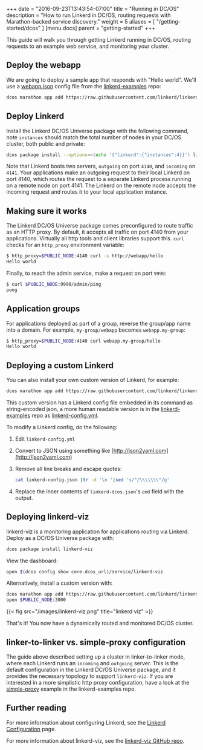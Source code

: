 +++
date = "2016-09-23T13:43:54-07:00"
title = "Running in DC/OS"
description = "How to run Linkerd in DC/OS, routing requests with Marathon-backed service discovery."
weight = 5
aliases = [
  "/getting-started/dcos"
]
[menu.docs]
  parent = "getting-started"
+++

This guide will walk you through getting Linkerd running in DC/OS, routing
requests to an example web service, and monitoring your cluster.

## Deploy the webapp

We are going to deploy a sample app that responds with "Hello world". We'll use
a
[webapp.json](https://raw.githubusercontent.com/linkerd/linkerd-examples/master/dcos/webapp.json)
config file from the [linkerd-examples](https://github.com/linkerd/linkerd-examples)
repo:

```bash
dcos marathon app add https://raw.githubusercontent.com/linkerd/linkerd-examples/master/dcos/webapp.json
```

## Deploy Linkerd

Install the Linkerd DC/OS Universe package with the following command, note
`instances` should match the total number of nodes in your DC/OS cluster, both
public and private:

```bash
dcos package install --options=<(echo '{"linkerd":{"instances":4}}') linkerd
```

Note that Linkerd boots two servers, `outgoing` on port `4140`, and `incoming`
on `4141`. Your applications make an outgoing request to their local Linkerd on
port 4140, which routes the request to a separate Linkerd process running on a
remote node on port 4141. The Linkerd on the remote node accepts the incoming
request and routes it to your local application instance.

## Making sure it works

The Linkerd DC/OS Universe package comes preconfigured to route traffic as an
HTTP proxy. By default, it accepts all traffic on port 4140 from your
applications. Virtually all http tools and client libraries support this. `curl`
checks for an `http_proxy` environment variable:

```bash
$ http_proxy=$PUBLIC_NODE:4140 curl -s http://webapp/hello
Hello world
```

Finally, to reach the admin service, make a request on port `9990`:

```bash
$ curl $PUBLIC_NODE:9990/admin/ping
pong
```

## Application groups

For applications deployed as part of a group, reverse the group/app name into a
domain. For example, `my-group/webapp` becomes `webapp.my-group`:

```bash
$ http_proxy=$PUBLIC_NODE:4140 curl webapp.my-group/hello
Hello world
```

## Deploying a custom Linkerd

You can also install your own custom version of Linkerd, for example:

```bash
dcos marathon app add https://raw.githubusercontent.com/linkerd/linkerd-examples/master/dcos/linker-to-linker/linkerd-dcos.json
```

This custom version has a Linkerd config file embedded in its command as
string-encoded json, a more human readable version is in the
[linkerd-examples](https://github.com/linkerd/linkerd-examples)
repo as
[linkerd-config.yml](https://raw.githubusercontent.com/linkerd/linkerd-examples/master/dcos/linker-to-linker/linkerd-config.yml).

To modify a Linkerd config, do the following:

1. Edit `linkerd-config.yml`
1. Convert to JSON using something like [http://json2yaml.com](http://json2yaml.com)
1. Remove all line breaks and escape quotes:

    ```bash
    cat linkerd-config.json |tr -d '\n '|sed 's/"/\\\\\\\"/g'
    ```

1. Replace the inner contents of `linkerd-dcos.json`'s `cmd` field with the
output.

## Deploying linkerd-viz

linkerd-viz is a monitoring application for applications routing via Linkerd.
Deploy as a DC/OS Universe package with:

```bash
dcos package install linkerd-viz
```

View the dashboard:

```bash
open $(dcos config show core.dcos_url)/service/linkerd-viz
```

Alternatively, install a custom version with:

```bash
dcos marathon app add https://raw.githubusercontent.com/linkerd/linkerd-viz/master/dcos/linkerd-viz.json
open $PUBLIC_NODE:3000
```

{{< fig src="/images/linkerd-viz.png" title="linkerd viz" >}}

That's it! You now have a dynamically routed and monitored DC/OS cluster.

## linker-to-linker vs. simple-proxy configuration

The guide above described setting up a cluster in linker-to-linker mode, where
each Linkerd runs an `incoming` and `outgoing` server. This is the default
configuration in the Linkerd DC/OS Universe package, and it provides the
necessary topology to support `linkerd-viz`. If you are interested in a more
simplistic http proxy configuration, have a look at the
[simple-proxy](https://github.com/linkerd/linkerd-examples/tree/master/dcos/simple-proxy)
example in the linkerd-examples repo.

## Further reading

For more information about configuring Linkerd, see the
[Linkerd Configuration](https://api.linkerd.io/latest/linkerd) page.

For more information about linkerd-viz, see the
[linkerd-viz GitHub repo](https://github.com/linkerd/linkerd-viz).
